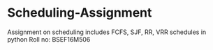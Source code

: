 # Scheduling-Assignment
Assignment on scheduling includes FCFS, SJF, RR, VRR schedules in python
Roll no: BSEF16M506
